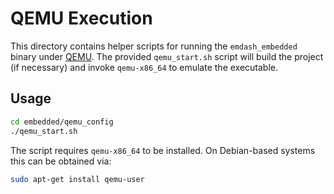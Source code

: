 # QEMU Execution

This directory contains helper scripts for running the `emdash_embedded`
binary under [QEMU](https://www.qemu.org/). The provided
`qemu_start.sh` script will build the project (if necessary) and invoke
`qemu-x86_64` to emulate the executable.

## Usage

```bash
cd embedded/qemu_config
./qemu_start.sh
```

The script requires `qemu-x86_64` to be installed. On Debian-based
systems this can be obtained via:

```bash
sudo apt-get install qemu-user
```
